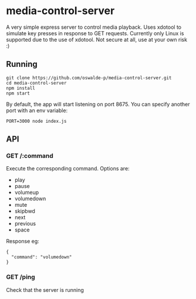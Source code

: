 # media-control-server

A very simple express server to control media playback. Uses xdotool to simulate key presses in response to GET requests. Currently only Linux is supported due to the use of xdotool. Not secure at all, use at your own risk :)

## Running

```
git clone https://github.com/oswalde-p/media-control-server.git
cd media-control-server
npm install
npm start
```

By default, the app will start listening on port 8675. You can specify another port with an env variable:
```
PORT=3000 node index.js
```

## API

### GET /:command
Execute the corresponding command. Options are: 
- play
- pause
- volumeup
- volumedown
- mute
- skipbwd
- next
- previous
- space

Response eg:
```
{
  "command": "volumedown"
}
```

### GET /ping
Check that the server is running
